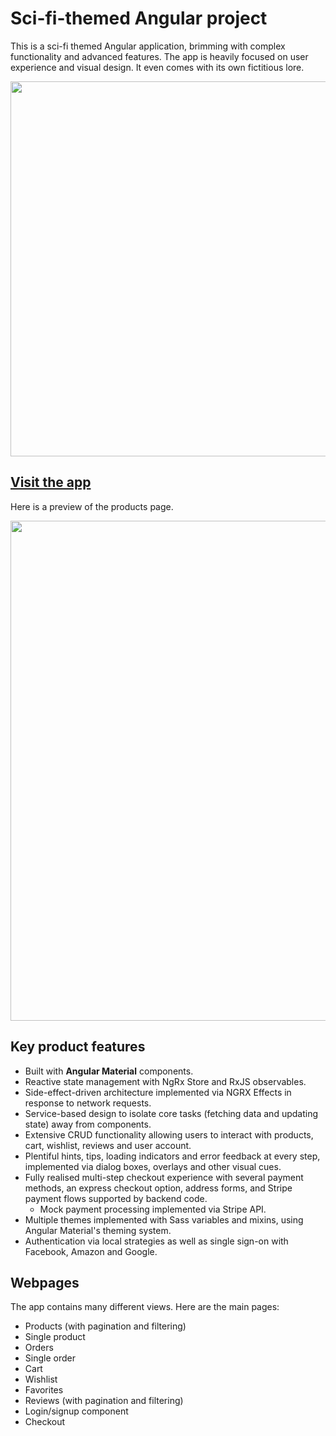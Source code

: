 # Sci-fi-themed Angular project

This is a sci-fi themed Angular application, brimming with complex functionality and advanced features. The app is heavily focused on user experience and visual design. It even comes with its own fictitious lore.

<a href="https://xpulse.vercel.app"><img src="src/assets/logo.svg" width=600></a>
<br>

## [Visit the app](https://xpulse.vercel.app)

Here is a preview of the products page.

<img src="src/assets/products_screenshot.png" width=800>

## Key product features

- Built with **Angular Material** components.
- Reactive state management with NgRx Store and RxJS observables.
- Side-effect-driven architecture implemented via NGRX Effects in response to network requests.
- Service-based design to isolate core tasks (fetching data and updating state) away from components.
- Extensive CRUD functionality allowing users to interact with products, cart, wishlist, reviews and user account.
- Plentiful hints, tips, loading indicators and error feedback at every step, implemented via dialog boxes, overlays and other visual cues.
- Fully realised multi-step checkout experience with several payment methods, an express checkout option, address forms, and Stripe payment flows supported by backend code.
  - Mock payment processing implemented via Stripe API.
- Multiple themes implemented with Sass variables and mixins, using Angular Material's theming system.
- Authentication via local strategies as well as single sign-on with Facebook, Amazon and Google.

## Webpages

The app contains many different views. Here are the main pages:

- Products (with pagination and filtering)
- Single product
- Orders
- Single order
- Cart
- Wishlist
- Favorites
- Reviews (with pagination and filtering)
- Login/signup component
- Checkout
